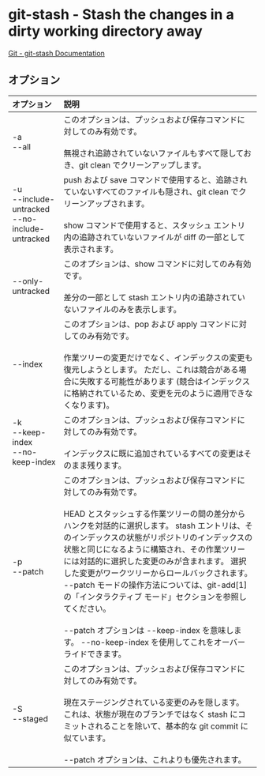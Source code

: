 # git-stash - Stash the changes in a dirty working directory away

[Git - git-stash Documentation](https://git-scm.com/docs/git-stash)

## オプション

|オプション|説明|
|:--|:--|
|-a<br>--all|このオプションは、プッシュおよび保存コマンドに対してのみ有効です。<br><br>無視され追跡されていないファイルもすべて隠しておき、git clean でクリーンアップします。|
|-u<br>--include-untracked<br>--no-include-untracked|push および save コマンドで使用すると、追跡されていないすべてのファイルも隠され、git clean でクリーンアップされます。<br><br>show コマンドで使用すると、スタッシュ エントリ内の追跡されていないファイルが diff の一部として表示されます。|
|--only-untracked|このオプションは、show コマンドに対してのみ有効です。<br><br>差分の一部として stash エントリ内の追跡されていないファイルのみを表示します。|
|--index|このオプションは、pop および apply コマンドに対してのみ有効です。<br><br>作業ツリーの変更だけでなく、インデックスの変更も復元しようとします。 ただし、これは競合がある場合に失敗する可能性があります (競合はインデックスに格納されているため、変更を元のように適用できなくなります)。|
|-k<br>--keep-index<br>--no-keep-index|このオプションは、プッシュおよび保存コマンドに対してのみ有効です。<br><br>インデックスに既に追加されているすべての変更はそのまま残ります。|
|-p<br>--patch|このオプションは、プッシュおよび保存コマンドに対してのみ有効です。<br><br>HEAD とスタッシュする作業ツリーの間の差分からハンクを対話的に選択します。 stash エントリは、そのインデックスの状態がリポジトリのインデックスの状態と同じになるように構築され、その作業ツリーには対話的に選択した変更のみが含まれます。 選択した変更がワークツリーからロールバックされます。 --patch モードの操作方法については、git-add[1] の「インタラクティブ モード」セクションを参照してください。<br><br>--patch オプションは --keep-index を意味します。 --no-keep-index を使用してこれをオーバーライドできます。|
|-S<br>--staged|このオプションは、プッシュおよび保存コマンドに対してのみ有効です。<br><br>現在ステージングされている変更のみを隠します。 これは、状態が現在のブランチではなく stash にコミットされることを除いて、基本的な git commit に似ています。<br><br>--patch オプションは、これよりも優先されます。|
